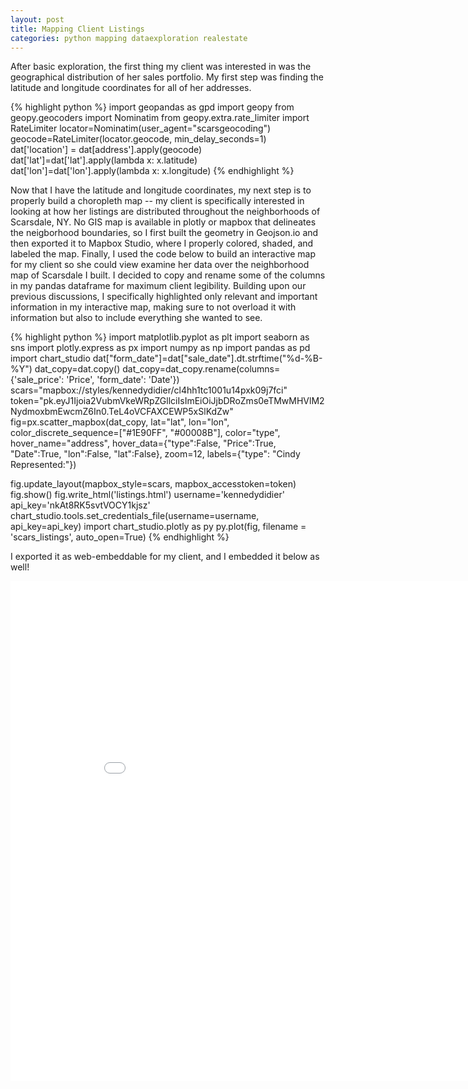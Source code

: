 ```yaml
---
layout: post
title: Mapping Client Listings
categories: python mapping dataexploration realestate
---
```



After basic exploration, the first thing my client was interested in was the geographical distribution of her sales portfolio. My first step was finding the latitude and longitude coordinates for all of her addresses.
<!--more-->

{% highlight python %}
import geopandas as gpd
import geopy
from geopy.geocoders import Nominatim
from geopy.extra.rate_limiter import RateLimiter
locator=Nominatim(user_agent="scarsgeocoding")
geocode=RateLimiter(locator.geocode, min_delay_seconds=1)
dat['location'] = dat[address'].apply(geocode)
dat['lat']=dat['lat'].apply(lambda x: x.latitude)
dat['lon']=dat['lon'].apply(lambda x: x.longitude)
{% endhighlight %}

Now that I have the latitude and longitude coordinates, my next step is to properly build a choropleth map -- my client is specifically interested in looking at how her listings are distributed throughout the neighborhoods of Scarsdale, NY. No GIS map is available in plotly or mapbox that delineates the neigborhood boundaries, so I first built the geometry in Geojson.io and then exported it to Mapbox Studio, where I properly colored, shaded, and labeled the map. Finally, I used the code below to build an interactive map for my client so she could view examine her data over the neighborhood map of Scarsdale I built. I decided to copy and rename some of the columns in my pandas dataframe for maximum client legibility. Building upon our previous discussions, I specifically highlighted only relevant and important information in my interactive map, making sure to not overload it with information but also to include everything she wanted to see.

{% highlight python %}
import matplotlib.pyplot as plt
import seaborn as sns
import plotly.express as px
import numpy as np
import pandas as pd
import chart_studio
dat["form_date"]=dat["sale_date"].dt.strftime("%d-%B-%Y")
dat_copy=dat.copy()
dat_copy=dat_copy.rename(columns={'sale_price': 'Price', 'form_date': 'Date'})
scars="mapbox://styles/kennedydidier/cl4hh1tc1001u14pxk09j7fci"
token="pk.eyJ1Ijoia2VubmVkeWRpZGllciIsImEiOiJjbDRoZms0eTMwMHVlM2NydmoxbmEwcmZ6In0.TeL4oVCFAXCEWP5xSlKdZw"
fig=px.scatter_mapbox(dat_copy, lat="lat", lon="lon", color_discrete_sequence=["#1E90FF", "#00008B"], color="type", hover_name="address", hover_data={"type":False, "Price":True, "Date":True, "lon":False, "lat":False}, zoom=12, labels={"type": "Cindy Represented:"})

fig.update_layout(mapbox_style=scars, mapbox_accesstoken=token)
fig.show()
fig.write_html('listings.html')
username='kennedydidier'
api_key='nkAt8RK5svtVOCY1kjsz'
chart_studio.tools.set_credentials_file(username=username, api_key=api_key)
import chart_studio.plotly as py
py.plot(fig, filename = 'scars_listings', auto_open=True)
{% endhighlight %}

I exported it as web-embeddable for my client, and I embedded it below as well!

<iframe width="900" height="800" frameborder="0" scrolling="no" src="//plotly.com/~kennedydidier/1.embed"></iframe>
